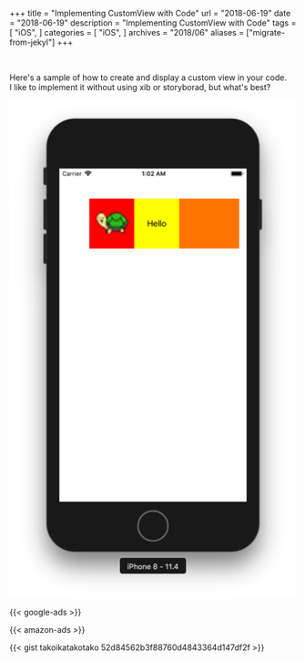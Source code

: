 +++
title = "Implementing CustomView with Code"
url = "2018-06-19"
date = "2018-06-19"
description = "Implementing CustomView with Code"
tags = [
  "iOS",
]
categories = [
  "iOS",
]
archives = "2018/06"
aliases = ["migrate-from-jekyl"]
+++

<br>

Here's a sample of how to create and display a custom view in your code.  
I like to implement it without using xib or storyborad, but what's best? 

![alt](1.png)

<!-- Google Ads -->
{{< google-ads >}}

<!-- Amazon Ads -->
{{< amazon-ads >}}

{{< gist takoikatakotako 52d84562b3f88760d4843364d147df2f >}}
